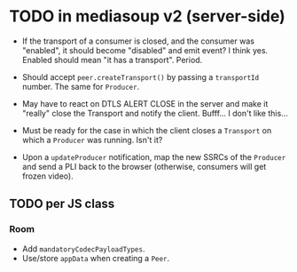 # TODO in mediasoup v2 (server-side)

* If the transport of a consumer is closed, and the consumer was "enabled", it should become "disabled" and emit event? I think yes. Enabled should mean "it has a transport". Period.

* Should accept `peer.createTransport()` by passing a `transportId` number. The same for `Producer`.

* May have to react on DTLS ALERT CLOSE in the server and make it "really" close the Transport and notify the client. Bufff... I don't like this...

* Must be ready for the case in which the client closes a `Transport` on which a `Producer` was running. Isn't it?

* Upon a `updateProducer` notification, map the new SSRCs of the `Producer` and send a PLI back to the browser (otherwise, consumers will get frozen video).



## TODO per JS class

### Room

* Add `mandatoryCodecPayloadTypes`.
* Use/store `appData` when creating a `Peer`.
